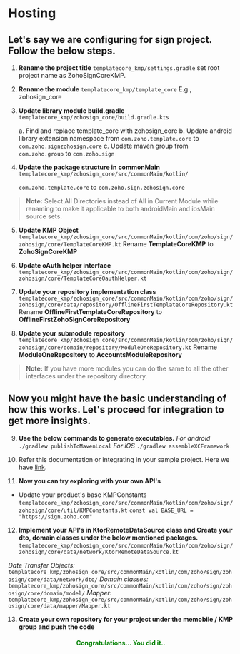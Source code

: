 # Hosting

## Let's say we are configuring for sign project. Follow the below steps.

1. **Rename the project title**
 `templatecore_kmp/settings.gradle`
 set root project name as ZohoSignCoreKMP.
 
2.  **Rename the module**
`templatecore_kmp/template_core`
<span style="font-size: 14px"> E.g., zohosign_core </span>

3. **Update library module build.gradle**
`templatecore_kmp/zohosign_core/build.gradle.kts`

	a. Find and replace template_core with zohosign_core
	b. Update android library extension namespace from
	 `com.zoho.template.core` to `com.zoho.signzohosign.core`
	c. Update maven group from
	`com.zoho.group` to `com.zoho.sign`

4. **Update the package structure in commonMain**
	`templatecore_kmp/zohosign_core/src/commonMain/kotlin/`

	`com.zoho.template.core` to `com.zoho.sign.zohosign.core`
>**Note:** <span style="font-size: 14px"> Select All Directories instead of All in Current Module while renaming to make it applicable to both androidMain and iosMain source sets.</span>

5. **Update KMP Object**
`templatecore_kmp/zohosign_core/src/commonMain/kotlin/com/zoho/sign/zohosign/core/TemplateCoreKMP.kt`
Rename **TemplateCoreKMP** to **ZohoSignCoreKMP**

6. **Update oAuth helper interface**
`templatecore_kmp/zohosign_core/src/commonMain/kotlin/com/zoho/sign/zohosign/core/TemplateCoreOauthHelper.kt`

7. **Update your repository implementation class**
``templatecore_kmp/zohosign_core/src/commonMain/kotlin/com/zoho/sign/zohosign/core/data/repository/OfflineFirstTemplateCoreRepository.kt``
Rename **OfflineFirstTemplateCoreRepository** to **OfflineFirstZohoSignCoreRepository**

8. **Update your submodule repository**
`templatecore_kmp/zohosign_core/src/commonMain/kotlin/com/zoho/sign/zohosign/core/domain/repository/ModuleOneRepository.kt`
Rename **ModuleOneRepository** to **AccountsModuleRepository**

>**Note:** <span style="font-size: 14px"> If you have more modules you can do the same to all the other interfaces under the repository directory. </span>

## Now you might have the basic understanding of how this works. Let's proceed for integration to get more insights.

9. **Use the below commands to generate executables.**
*For android*
`./gradlew publishToMavenLocal`
*For iOS*
`./gradlew assembleXCFramework` 

10. Refer this documentation or integrating in your sample project. Here we have [link](https://writer.zoho.com/writer/open/uak3b68b319c727f74c9c9002b38ec5333502).

11. **Now you can try exploring with your own API's**
- Update your product's base KMPConstants `templatecore_kmp/zohosign_core/src/commonMain/kotlin/com/zoho/sign/zohosign/core/util/KMPConstants.kt`
``const val BASE_URL = "https://sign.zoho.com"``

12. **Implement your API's in KtorRemoteDataSource class and Create your dto, domain classes under the below mentioned packages.**
`templatecore_kmp/zohosign_core/src/commonMain/kotlin/com/zoho/sign/zohosign/core/data/network/KtorRemoteDataSource.kt`

*Date Transfer Objects:*
``templatecore_kmp/zohosign_core/src/commonMain/kotlin/com/zoho/sign/zohosign/core/data/network/dto/``
*Domain classes:*
`templatecore_kmp/zohosign_core/src/commonMain/kotlin/com/zoho/sign/zohosign/core/domain/model/`
*Mapper:*
`templatecore_kmp/zohosign_core/src/commonMain/kotlin/com/zoho/sign/zohosign/core/data/mapper/Mapper.kt`

13. **Create your own repository for your project under the memobile / KMP group and push the code**

#### <center><span style="color: green">Congratulations... You did it..</span>
